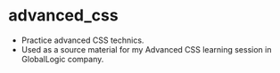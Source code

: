 # advanced_css

- Practice advanced CSS technics. 
- Used as a source material for my Advanced CSS learning session in GlobalLogic company. 
